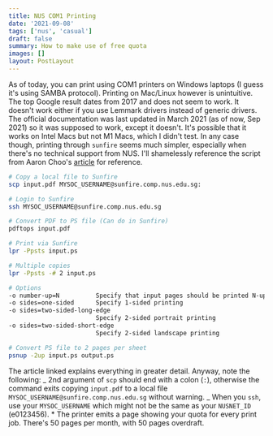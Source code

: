 ```yaml
---
title: NUS COM1 Printing
date: '2021-09-08'
tags: ['nus', 'casual']
draft: false
summary: How to make use of free quota
images: []
layout: PostLayout
---
```


As of today, you can print using COM1 printers on Windows laptops (I guess it's using SAMBA protocol). Printing on Mac/Linux however is unintuitive. The top Google result dates from 2017 and does not seem to work. It doesn't work either if you use Lemmark drivers instead of generic drivers. The official documentation was last updated in March 2021 (as of now, Sep 2021) so it was supposed to work, except it doesn't. It's possible that it works on Intel Macs but not M1 Macs, which I didn't test. In any case though, printing through `sunfire` seems much simpler, especially when there's no technical support from NUS. I'll shamelessly reference the script from Aaron Choo's [article](https://medium.com/@aaroncql/printing-via-sunfire-for-nus-soc-students-a879ce381630) for reference.

```bash
# Copy a local file to Sunfire
scp input.pdf MYSOC_USERNAME@sunfire.comp.nus.edu.sg:

# Login to Sunfire
ssh MYSOC_USERNAME@sunfire.comp.nus.edu.sg

# Convert PDF to PS file (Can do in Sunfire)
pdftops input.pdf

# Print via Sunfire
lpr -Ppsts input.ps

# Multiple copies
lpr -Ppsts -# 2 input.ps

# Options
-o number-up=N          Specify that input pages should be printed N-up (1, 2, 4, 6, 9, and 16 are supported)
-o sides=one-sided      Specify 1-sided printing
-o sides=two-sided-long-edge
                        Specify 2-sided portrait printing
-o sides=two-sided-short-edge
                        Specify 2-sided landscape printing

# Convert PS file to 2 pages per sheet
psnup -2up input.ps output.ps
```

The article linked explains everything in greater detail. Anyway, note the following:
_ 2nd argument of `scp` should end with a colon (`:`), otherwise the command exits copying `input.pdf` to a local file `MYSOC_USERNAME@sunfire.comp.nus.edu.sg` without warning.
_ When you `ssh`, use your `MYSOC_USERNAME` which might not be the same as your `NUSNET_ID` (e0123456). \* The printer emits a page showing your quota for every print job. There's 50 pages per month, with 50 pages overdraft.
